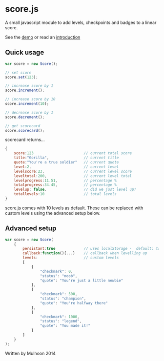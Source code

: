 # score.js

A small javascript module to add levels, checkpoints and badges to a linear score. 

See the [demo](http://mulhoon.github.io/score.js/) or read an [introduction](https://medium.com/@mulhoon/easy-gamification-in-javascript-with-levelup-js-8ff3b67e7706)

## Quick usage
```javascript
var score = new Score();

// set score
score.set(123);

// increase score by 1
score.increment();

// increase score by 10
score.increment(10);

// decrease score by 1
score.decrement();

// get scorecard
score.scorecard();
```
scorecard returns...
```javascript
{
	score:123						// current total score
	title:"Gorilla",				// current title
	quote:"You're a true soldier"	// current quote
	level:2,						// current level
	levelscore:23,					// current level score
	leveltotal:200,					// current level total
	levelprogress:11.51, 			// percentage %
	totalprogress:34.45, 			// percentage %
	levelup: false,					// did we just level up?
	totallevels:10 					// total levels
}
```
score.js comes with 10 levels as default. These can be replaced with custom levels using the advanced setup below.

## Advanced setup


```javascript
var score = new Score(
	{
		persistant:true				// uses localStorage -  default: true
		callback:function(){...}	// callback when levelling up
		levels: 					// custom levels
		[							
			{
				"checkmark": 0,
				"status": "noob",
				"quote": "You're just a little newbie"
			}, 
			{
				"checkmark": 500,
				"status": "champion",
				"quote": "You're halfway there"
			}, 
			{
				"checkmark": 1000,
				"status": "legend",
				"quote": "You made it!"
			}
		]
	}
);
```
Written by Mulhoon 2014